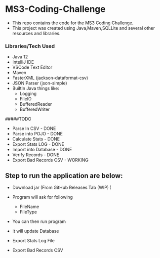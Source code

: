 # MS3-Coding-Challenge

- This repo contains the code for the MS3 Coding Challenge.
- This project was created using Java,Maven,SQLLite and several other resources and libraries.


### Libraries/Tech Used
- Java 12
- IntelliJ IDE
- VSCode Text Editor
- Maven
- FasterXML (jackson-dataformat-csv) 
- JSON Parser (json-simple)
- BuiltIn Java things like:
    - Logging 
    - FileIO
    - BufferedReader
    - BufferedWriter

#####TODO

- Parse In CSV - DONE
- Parse into POJO - DONE
- Calculate Stats - DONE
- Export Stats LOG - DONE
- Import into Database - DONE
- Verify Records - DONE
- Export Bad Records CSV - WORKING

## Step to run the application are below:

- Download jar (From GitHub Releases Tab (WIP) )
- Program will ask for following
  - FileName
  - FileType

- You can then run program
- It will update Database
- Export Stats Log File
- Export Bad Records CSV 